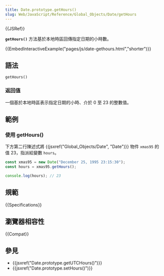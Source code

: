 ```yaml
---
title: Date.prototype.getHours()
slug: Web/JavaScript/Reference/Global_Objects/Date/getHours
---
```


{{JSRef}}

**`getHours()`** 方法基於本地時區回傳指定日期的小時數。

{{EmbedInteractiveExample("pages/js/date-gethours.html","shorter")}}

## 語法

```js-nolint
getHours()
```

### 返回值

一個基於本地時區表示指定日期的小時、介於 0 至 23 的整數值。

## 範例

### 使用 getHours()

下方第二行陳述式將 {{jsxref("Global_Objects/Date", "Date")}} 物件 `xmas95` 的值 23，指派給變數 `hours`。

```js
const xmas95 = new Date("December 25, 1995 23:15:30");
const hours = xmas95.getHours();

console.log(hours); // 23
```

## 規範

{{Specifications}}

## 瀏覽器相容性

{{Compat}}

## 參見

- {{jsxref("Date.prototype.getUTCHours()")}}
- {{jsxref("Date.prototype.setHours()")}}
